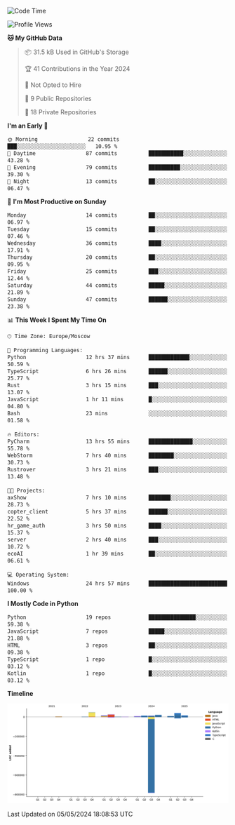 <!--START_SECTION:waka-->
![Code Time](http://img.shields.io/badge/Code%20Time-316%20hrs%2028%20mins-blue)

![Profile Views](http://img.shields.io/badge/Profile%20Views-0-blue)

**🐱 My GitHub Data** 

> 📦 31.5 kB Used in GitHub's Storage 
 > 
> 🏆 41 Contributions in the Year 2024
 > 
> 🚫 Not Opted to Hire
 > 
> 📜 9 Public Repositories 
 > 
> 🔑 18 Private Repositories 
 > 
**I'm an Early 🐤** 

```text
🌞 Morning                22 commits          ███░░░░░░░░░░░░░░░░░░░░░░   10.95 % 
🌆 Daytime                87 commits          ███████████░░░░░░░░░░░░░░   43.28 % 
🌃 Evening                79 commits          ██████████░░░░░░░░░░░░░░░   39.30 % 
🌙 Night                  13 commits          ██░░░░░░░░░░░░░░░░░░░░░░░   06.47 % 
```
📅 **I'm Most Productive on Sunday** 

```text
Monday                   14 commits          ██░░░░░░░░░░░░░░░░░░░░░░░   06.97 % 
Tuesday                  15 commits          ██░░░░░░░░░░░░░░░░░░░░░░░   07.46 % 
Wednesday                36 commits          ████░░░░░░░░░░░░░░░░░░░░░   17.91 % 
Thursday                 20 commits          ██░░░░░░░░░░░░░░░░░░░░░░░   09.95 % 
Friday                   25 commits          ███░░░░░░░░░░░░░░░░░░░░░░   12.44 % 
Saturday                 44 commits          █████░░░░░░░░░░░░░░░░░░░░   21.89 % 
Sunday                   47 commits          ██████░░░░░░░░░░░░░░░░░░░   23.38 % 
```


📊 **This Week I Spent My Time On** 

```text
🕑︎ Time Zone: Europe/Moscow

💬 Programming Languages: 
Python                   12 hrs 37 mins      █████████████░░░░░░░░░░░░   50.59 % 
TypeScript               6 hrs 26 mins       ██████░░░░░░░░░░░░░░░░░░░   25.77 % 
Rust                     3 hrs 15 mins       ███░░░░░░░░░░░░░░░░░░░░░░   13.07 % 
JavaScript               1 hr 11 mins        █░░░░░░░░░░░░░░░░░░░░░░░░   04.80 % 
Bash                     23 mins             ░░░░░░░░░░░░░░░░░░░░░░░░░   01.58 % 

🔥 Editors: 
PyCharm                  13 hrs 55 mins      ██████████████░░░░░░░░░░░   55.78 % 
WebStorm                 7 hrs 40 mins       ████████░░░░░░░░░░░░░░░░░   30.73 % 
Rustrover                3 hrs 21 mins       ███░░░░░░░░░░░░░░░░░░░░░░   13.48 % 

🐱‍💻 Projects: 
axShow                   7 hrs 10 mins       ███████░░░░░░░░░░░░░░░░░░   28.73 % 
copter_client            5 hrs 37 mins       ██████░░░░░░░░░░░░░░░░░░░   22.52 % 
hr_game_auth             3 hrs 50 mins       ████░░░░░░░░░░░░░░░░░░░░░   15.37 % 
server                   2 hrs 40 mins       ███░░░░░░░░░░░░░░░░░░░░░░   10.72 % 
ecoAI                    1 hr 39 mins        ██░░░░░░░░░░░░░░░░░░░░░░░   06.61 % 

💻 Operating System: 
Windows                  24 hrs 57 mins      █████████████████████████   100.00 % 
```

**I Mostly Code in Python** 

```text
Python                   19 repos            ███████████████░░░░░░░░░░   59.38 % 
JavaScript               7 repos             █████░░░░░░░░░░░░░░░░░░░░   21.88 % 
HTML                     3 repos             ██░░░░░░░░░░░░░░░░░░░░░░░   09.38 % 
TypeScript               1 repo              █░░░░░░░░░░░░░░░░░░░░░░░░   03.12 % 
Kotlin                   1 repo              █░░░░░░░░░░░░░░░░░░░░░░░░   03.12 % 
```



**Timeline**

![Lines of Code chart](https://raw.githubusercontent.com/adlemx/adlemx/main/assets/bar_graph.png)


 Last Updated on 05/05/2024 18:08:53 UTC
<!--END_SECTION:waka-->
